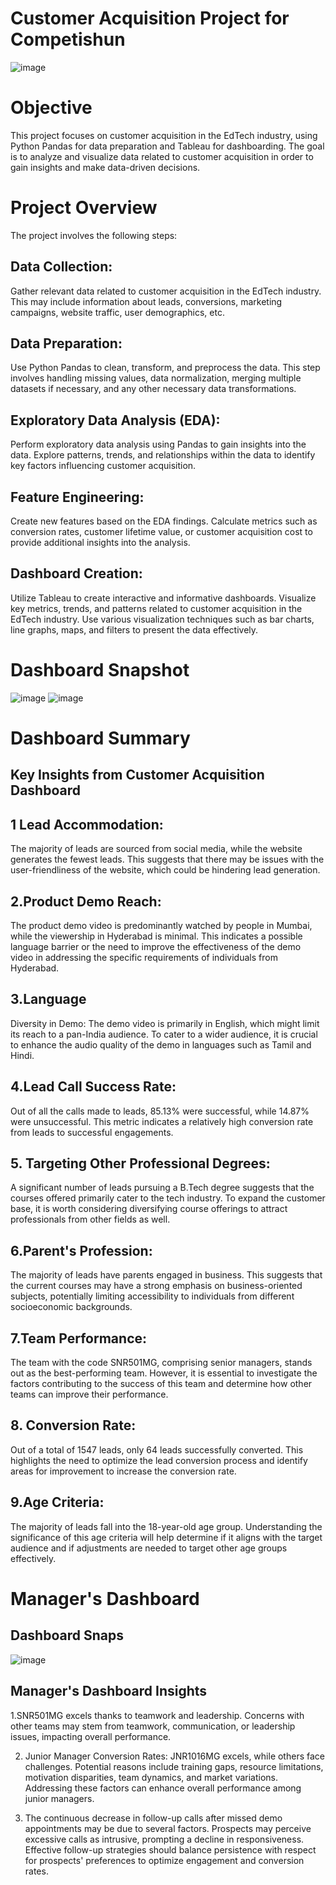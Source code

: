 # Customer Acquisition Project for Competishun
![image](https://github.com/AnniAgra786/Customer_Acquisition/assets/109506450/03b5e6a4-a194-476e-b7fa-a85060aee90a)

# Objective 
This project focuses on customer acquisition in the EdTech industry, using Python Pandas for data preparation and Tableau for dashboarding. The goal is to analyze and visualize data related to customer acquisition in order to gain insights and make data-driven decisions.
# Project Overview
The project involves the following steps:
## Data Collection: 
Gather relevant data related to customer acquisition in the EdTech industry. This may include information about leads, conversions, marketing campaigns, website traffic, user demographics, etc.

## Data Preparation: 
Use Python Pandas to clean, transform, and preprocess the data. This step involves handling missing values, data normalization, merging multiple datasets if necessary, and any other necessary data transformations.

## Exploratory Data Analysis (EDA): 
Perform exploratory data analysis using Pandas to gain insights into the data. Explore patterns, trends, and relationships within the data to identify key factors influencing customer acquisition.

## Feature Engineering: 
Create new features based on the EDA findings. Calculate metrics such as conversion rates, customer lifetime value, or customer acquisition cost to provide additional insights into the analysis.

## Dashboard Creation:
Utilize Tableau to create interactive and informative dashboards. Visualize key metrics, trends, and patterns related to customer acquisition in the EdTech industry. Use various visualization techniques such as bar charts, line graphs, maps, and filters to present the data effectively.
# Dashboard Snapshot
![image](https://github.com/AnniAgra786/Customer_Acquisition/assets/109506450/dfcb27b5-c333-4c45-bfb7-a8732d44556c)
![image](https://github.com/AnniAgra786/Customer_Acquisition/assets/109506450/2a0f2b69-7171-4e07-9b0d-270384862cc2)

# Dashboard Summary

## Key Insights from Customer Acquisition Dashboard

## 1 Lead Accommodation: 
The majority of leads are sourced from social media, while the website generates the fewest leads. This suggests that there may be issues with the user-friendliness of the website, which could be hindering lead generation.
## 2.Product Demo Reach:
The product demo video is predominantly watched by people in Mumbai, while the viewership in Hyderabad is minimal. This indicates a possible language barrier or the need to improve the effectiveness of the demo video in addressing the specific requirements of individuals from Hyderabad.

## 3.Language 
Diversity in Demo: The demo video is primarily in English, which might limit its reach to a pan-India audience. To cater to a wider audience, it is crucial to enhance the audio quality of the demo in languages such as Tamil and Hindi.

## 4.Lead Call Success Rate: 
Out of all the calls made to leads, 85.13% were successful, while 14.87% were unsuccessful. This metric indicates a relatively high conversion rate from leads to successful engagements.

## 5. Targeting Other Professional Degrees:
A significant number of leads pursuing a B.Tech degree suggests that the courses offered primarily cater to the tech industry. To expand the customer base, it is worth considering diversifying course offerings to attract professionals from other fields as well.

## 6.Parent's Profession: 
The majority of leads have parents engaged in business. This suggests that the current courses may have a strong emphasis on business-oriented subjects, potentially limiting accessibility to individuals from different socioeconomic backgrounds.

## 7.Team Performance: 
The team with the code SNR501MG, comprising senior managers, stands out as the best-performing team. However, it is essential to investigate the factors contributing to the success of this team and determine how other teams can improve their performance.

## 8. Conversion Rate: 
Out of a total of 1547 leads, only 64 leads successfully converted. This highlights the need to optimize the lead conversion process and identify areas for improvement to increase the conversion rate.

##  9.Age Criteria:
The majority of leads fall into the 18-year-old age group. Understanding the significance of this age criteria will help determine if it aligns with the target audience and if adjustments are needed to target other age groups effectively.
# Manager's Dashboard 
## Dashboard Snaps
![image](https://github.com/AnniAgra786/Customer_Acquisition/assets/109506450/8e1af97c-fdbe-4faa-bee8-62467c2433c4)

## Manager's Dashboard Insights

1.SNR501MG excels thanks to teamwork and leadership. Concerns with other teams may stem from teamwork, communication, or leadership issues, impacting overall performance.

2. Junior Manager Conversion Rates: JNR1016MG excels, while others face challenges. Potential reasons include training gaps, resource limitations, motivation disparities, team dynamics, and market variations. Addressing these factors can enhance overall performance among junior managers.

3. The continuous decrease in follow-up calls after missed demo appointments may be due to several factors. Prospects may perceive excessive calls as intrusive, prompting a decline in responsiveness. Effective follow-up strategies should balance persistence with respect for prospects' preferences to optimize engagement and conversion rates.

